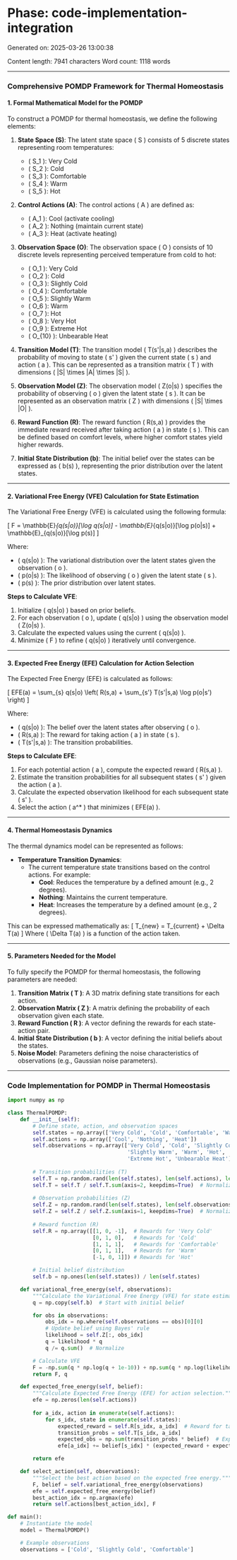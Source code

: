 # Phase: code-implementation-integration

Generated on: 2025-03-26 13:00:38

Content length: 7941 characters
Word count: 1118 words

---

### Comprehensive POMDP Framework for Thermal Homeostasis

#### 1. Formal Mathematical Model for the POMDP

To construct a POMDP for thermal homeostasis, we define the following elements:

1. **State Space (S)**: The latent state space \( S \) consists of 5 discrete states representing room temperatures:
   - \( S_1 \): Very Cold
   - \( S_2 \): Cold
   - \( S_3 \): Comfortable
   - \( S_4 \): Warm
   - \( S_5 \): Hot

2. **Control Actions (A)**: The control actions \( A \) are defined as:
   - \( A_1 \): Cool (activate cooling)
   - \( A_2 \): Nothing (maintain current state)
   - \( A_3 \): Heat (activate heating)

3. **Observation Space (O)**: The observation space \( O \) consists of 10 discrete levels representing perceived temperature from cold to hot:
   - \( O_1 \): Very Cold
   - \( O_2 \): Cold
   - \( O_3 \): Slightly Cold
   - \( O_4 \): Comfortable
   - \( O_5 \): Slightly Warm
   - \( O_6 \): Warm
   - \( O_7 \): Hot
   - \( O_8 \): Very Hot
   - \( O_9 \): Extreme Hot
   - \( O_{10} \): Unbearable Heat

4. **Transition Model (T)**: The transition model \( T(s'|s,a) \) describes the probability of moving to state \( s' \) given the current state \( s \) and action \( a \). This can be represented as a transition matrix \( T \) with dimensions \( |S| \times |A| \times |S| \).

5. **Observation Model (Z)**: The observation model \( Z(o|s) \) specifies the probability of observing \( o \) given the latent state \( s \). It can be represented as an observation matrix \( Z \) with dimensions \( |S| \times |O| \).

6. **Reward Function (R)**: The reward function \( R(s,a) \) provides the immediate reward received after taking action \( a \) in state \( s \). This can be defined based on comfort levels, where higher comfort states yield higher rewards.

7. **Initial State Distribution (b)**: The initial belief over the states can be expressed as \( b(s) \), representing the prior distribution over the latent states.

---

#### 2. Variational Free Energy (VFE) Calculation for State Estimation

The Variational Free Energy (VFE) is calculated using the following formula:

\[
F = \mathbb{E}_{q(s|o)}[\log q(s|o)] - \mathbb{E}_{q(s|o)}[\log p(o|s)] + \mathbb{E}_{q(s|o)}[\log p(s)]
\]

Where:
- \( q(s|o) \): The variational distribution over the latent states given the observation \( o \).
- \( p(o|s) \): The likelihood of observing \( o \) given the latent state \( s \).
- \( p(s) \): The prior distribution over latent states.

**Steps to Calculate VFE**:
1. Initialize \( q(s|o) \) based on prior beliefs.
2. For each observation \( o \), update \( q(s|o) \) using the observation model \( Z(o|s) \).
3. Calculate the expected values using the current \( q(s|o) \).
4. Minimize \( F \) to refine \( q(s|o) \) iteratively until convergence.

---

#### 3. Expected Free Energy (EFE) Calculation for Action Selection

The Expected Free Energy (EFE) is calculated as follows:

\[
EFE(a) = \sum_{s} q(s|o) \left( R(s,a) + \sum_{s'} T(s'|s,a) \log p(o|s') \right)
\]

Where:
- \( q(s|o) \): The belief over the latent states after observing \( o \).
- \( R(s,a) \): The reward for taking action \( a \) in state \( s \).
- \( T(s'|s,a) \): The transition probabilities.

**Steps to Calculate EFE**:
1. For each potential action \( a \), compute the expected reward \( R(s,a) \).
2. Estimate the transition probabilities for all subsequent states \( s' \) given the action \( a \).
3. Calculate the expected observation likelihood for each subsequent state \( s' \).
4. Select the action \( a^* \) that minimizes \( EFE(a) \).

---

#### 4. Thermal Homeostasis Dynamics

The thermal dynamics model can be represented as follows:

- **Temperature Transition Dynamics**:
  - The current temperature state transitions based on the control actions. For example:
    - **Cool**: Reduces the temperature by a defined amount (e.g., 2 degrees).
    - **Nothing**: Maintains the current temperature.
    - **Heat**: Increases the temperature by a defined amount (e.g., 2 degrees).

This can be expressed mathematically as:
\[
T_{new} = T_{current} + \Delta T(a)
\]
Where \( \Delta T(a) \) is a function of the action taken.

---

#### 5. Parameters Needed for the Model

To fully specify the POMDP for thermal homeostasis, the following parameters are needed:

1. **Transition Matrix \( T \)**: A 3D matrix defining state transitions for each action.
2. **Observation Matrix \( Z \)**: A matrix defining the probability of each observation given each state.
3. **Reward Function \( R \)**: A vector defining the rewards for each state-action pair.
4. **Initial State Distribution \( b \)**: A vector defining the initial beliefs about the states.
5. **Noise Model**: Parameters defining the noise characteristics of observations (e.g., Gaussian noise parameters).

---

### Code Implementation for POMDP in Thermal Homeostasis

```python
import numpy as np

class ThermalPOMDP:
    def __init__(self):
        # Define state, action, and observation spaces
        self.states = np.array(['Very Cold', 'Cold', 'Comfortable', 'Warm', 'Hot'])
        self.actions = np.array(['Cool', 'Nothing', 'Heat'])
        self.observations = np.array(['Very Cold', 'Cold', 'Slightly Cold', 'Comfortable', 
                                      'Slightly Warm', 'Warm', 'Hot', 'Very Hot', 
                                      'Extreme Hot', 'Unbearable Heat'])
        
        # Transition probabilities (T)
        self.T = np.random.rand(len(self.states), len(self.actions), len(self.states))
        self.T = self.T / self.T.sum(axis=2, keepdims=True)  # Normalize rows
        
        # Observation probabilities (Z)
        self.Z = np.random.rand(len(self.states), len(self.observations))
        self.Z = self.Z / self.Z.sum(axis=1, keepdims=True)  # Normalize rows
        
        # Reward function (R)
        self.R = np.array([[1, 0, -1],  # Rewards for 'Very Cold'
                           [0, 1, 0],   # Rewards for 'Cold'
                           [1, 1, 1],   # Rewards for 'Comfortable'
                           [0, 1, 1],   # Rewards for 'Warm'
                           [-1, 0, 1]]) # Rewards for 'Hot'

        # Initial belief distribution
        self.b = np.ones(len(self.states)) / len(self.states)

    def variational_free_energy(self, observations):
        """Calculate the Variational Free Energy (VFE) for state estimation."""
        q = np.copy(self.b)  # Start with initial belief

        for obs in observations:
            obs_idx = np.where(self.observations == obs)[0][0]
            # Update belief using Bayes' rule
            likelihood = self.Z[:, obs_idx]
            q = likelihood * q
            q /= q.sum()  # Normalize

        # Calculate VFE
        F = -np.sum(q * np.log(q + 1e-10)) + np.sum(q * np.log(likelihood + 1e-10))  # Avoid log(0)
        return F, q

    def expected_free_energy(self, belief):
        """Calculate Expected Free Energy (EFE) for action selection."""
        efe = np.zeros(len(self.actions))
        
        for a_idx, action in enumerate(self.actions):
            for s_idx, state in enumerate(self.states):
                expected_reward = self.R[s_idx, a_idx]  # Reward for taking action in state
                transition_probs = self.T[s_idx, a_idx]
                expected_obs = np.sum(transition_probs * belief)  # Expected observation likelihood
                efe[a_idx] += belief[s_idx] * (expected_reward + expected_obs)

        return efe

    def select_action(self, observations):
        """Select the best action based on the expected free energy."""
        F, belief = self.variational_free_energy(observations)
        efe = self.expected_free_energy(belief)
        best_action_idx = np.argmax(efe)
        return self.actions[best_action_idx], F

def main():
    # Instantiate the model
    model = ThermalPOMDP()

    # Example observations
    observations = ['Cold', 'Slightly Cold', 'Comfortable']

